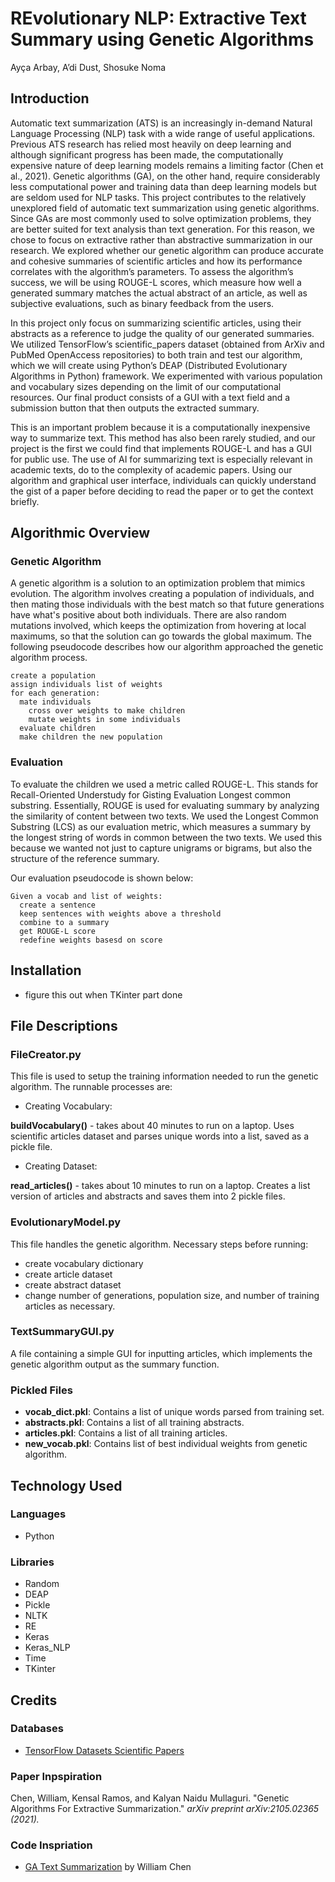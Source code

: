 # REvolutionary NLP: Extractive Text Summary using Genetic Algorithms

Ayça Arbay, A’di Dust, Shosuke Noma

## Introduction

Automatic text summarization (ATS) is an increasingly in-demand Natural Language Processing (NLP) task with a wide range of useful applications. Previous ATS research has relied most heavily on deep learning and although significant progress has been made, the computationally expensive nature of deep learning models remains a limiting factor (Chen et al., 2021). Genetic algorithms (GA), on the other hand, require considerably less computational power and training data than deep learning models but are seldom used for NLP tasks. This project contributes to the relatively unexplored field of automatic text summarization using genetic algorithms. Since GAs are most commonly used to solve optimization problems, they are better suited for text analysis than text generation. For this reason, we chose to focus on extractive rather than abstractive summarization in our research. We explored whether our genetic algorithm can produce accurate and cohesive summaries of scientific articles and how its performance correlates with the algorithm’s parameters. To assess the algorithm’s success, we will be using ROUGE-L scores, which measure how well a generated summary matches the actual abstract of an article, as well as subjective evaluations, such as binary feedback from the users.

In this project only focus on summarizing scientific articles, using their abstracts as a reference to judge the quality of our generated summaries. We utilized TensorFlow’s scientific_papers dataset (obtained from ArXiv and PubMed OpenAccess repositories) to both train and test our algorithm, which we will create using Python’s DEAP (Distributed Evolutionary Algorithms in Python) framework. We experimented with various population and vocabulary sizes depending on the limit of our computational resources. Our final product consists of a GUI with a text field and a submission button that then outputs the extracted summary. 

This is an important problem because it is a computationally inexpensive way to summarize text. This method has also been rarely studied, and our project is the first we could find that implements ROUGE-L and has a GUI for public use. The use of AI for summarizing text is especially relevant in academic texts, do to the complexity of academic papers. Using our algorithm and graphical user interface, individuals can quickly understand the gist of a paper before deciding to read the paper or to get the context briefly. 

## Algorithmic Overview

### Genetic Algorithm

A genetic algorithm is a solution to an optimization problem that mimics evolution. The algorithm involves creating a population of individuals, and then mating those individuals with the best match so that future generations have what's positive about both individuals. There are also random mutations involved, which keeps the optimization from hovering at local maximums, so that the solution can go towards the global maximum. The following pseudocode describes how our algorithm approached the genetic algorithm process. 

```
create a population
assign individuals list of weights
for each generation:
  mate individuals
    cross over weights to make children
    mutate weights in some individuals
  evaluate children
  make children the new population
```

### Evaluation

To evaluate the children we used a metric called ROUGE-L. This stands for Recall-Oriented Understudy for Gisting Evaluation Longest common substring. Essentially, ROUGE is used for evaluating summary by analyzing the similarity of content between two texts. We used the Longest Common Substring (LCS) as our evaluation metric, which measures a summary by the longest string of words in common between the two texts. We used this because we wanted not just to capture unigrams or bigrams, but also the structure of the reference summary. 

Our evaluation pseudocode is shown below:

```
Given a vocab and list of weights:
  create a sentence
  keep sentences with weights above a threshold
  combine to a summary
  get ROUGE-L score
  redefine weights basesd on score
```

## Installation

- figure this out when TKinter part done

## File Descriptions

### FileCreator.py

This file is used to setup the training information needed to run the genetic algorithm. The runnable processes are:

- Creating Vocabulary:

**buildVocabulary()** - takes about 40 minutes to run on a laptop. Uses scientific articles dataset and parses unique words into a list, saved as a pickle file. 

- Creating Dataset:

**read_articles()** - takes about 10 minutes to run on a laptop. Creates a list version of articles and abstracts and saves them into 2 pickle files. 

### EvolutionaryModel.py

This file handles the genetic algorithm. Necessary steps before running:

- create vocabulary dictionary
- create article dataset
- create abstract dataset
- change number of generations, population size, and number of training articles as necessary. 

### TextSummaryGUI.py

A file containing a simple GUI for inputting articles, which implements the genetic algorithm output as the summary function. 

### Pickled Files

- **vocab_dict.pkl**: Contains a list of unique words parsed from training set.
- **abstracts.pkl**: Contains a list of all training abstracts.
- **articles.pkl**: Contains a list of all training articles. 
- **new_vocab.pkl**: Contains list of best individual weights from genetic algorithm. 

## Technology Used

### Languages

- Python

### Libraries

- Random
- DEAP
- Pickle
- NLTK
- RE
- Keras
- Keras_NLP
- Time
- TKinter


## Credits

### Databases

- [TensorFlow Datasets Scientific Papers](https://www.tensorflow.org/datasets/catalog/scientific_papers)

### Paper Inpspiration

Chen, William, Kensal Ramos, and Kalyan Naidu Mullaguri. "Genetic Algorithms For Extractive Summarization." *arXiv preprint arXiv:2105.02365 (2021).*

### Code Inspriation

- [GA Text Summarization](https://github.com/wanchichen/GA-Text-Summarization) by William Chen
